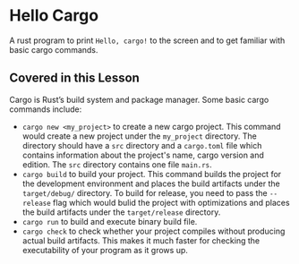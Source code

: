 # Hello Cargo

A rust program to print `Hello, cargo!` to the screen and to get familiar with basic cargo commands.

## Covered in this Lesson

Cargo is Rust’s build system and package manager. Some basic cargo commands include:

- `cargo new <my_project>` to create a new cargo project. This command would create a new project under the `my_project`
  directory. The directory should have a `src` directory and a `cargo.toml` file which contains information about
  the project's name, cargo version and edition. The `src` directory contains one file `main.rs`.
- `cargo build` to build your project. This command builds the project for the development environment and places
  the build artifacts under the `target/debug/` directory. To build for release, you need to pass the `--release`
  flag which would bulid the project with optimizations and places the build artifacts under the `target/release`
  directory.
- `cargo run` to build and execute binary build file.
- `cargo check` to check whether your project compiles without producing actual build artifacts. This makes it much
  faster for checking the executability of your program as it grows up.
